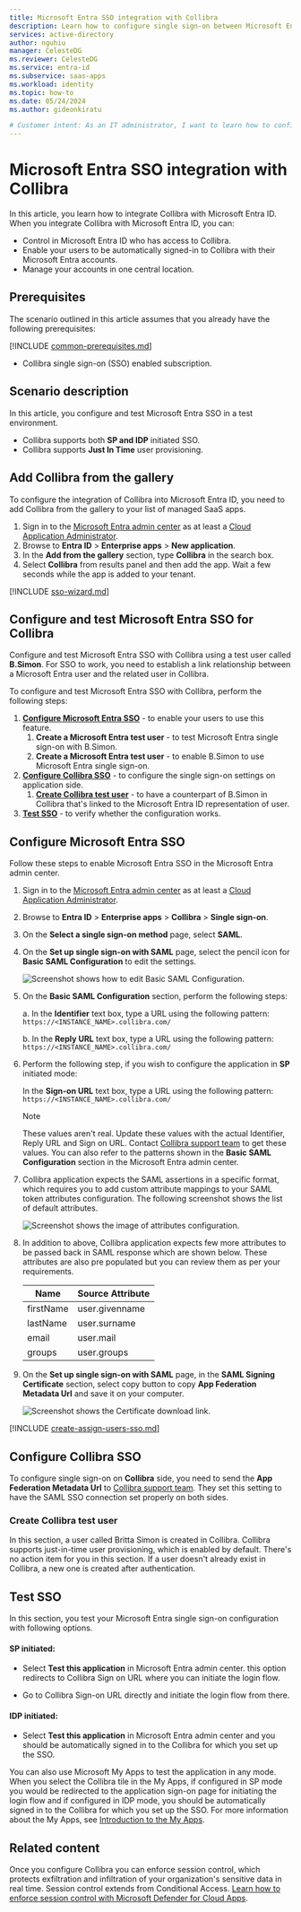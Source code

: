 ```yaml
---
title: Microsoft Entra SSO integration with Collibra
description: Learn how to configure single sign-on between Microsoft Entra ID and Collibra.
services: active-directory
author: nguhiu
manager: CelesteDG
ms.reviewer: CelesteDG
ms.service: entra-id
ms.subservice: saas-apps
ms.workload: identity
ms.topic: how-to
ms.date: 05/24/2024
ms.author: gideonkiratu

# Customer intent: As an IT administrator, I want to learn how to configure single sign-on between Microsoft Entra ID and Directory Services so that I can control who has access to Directory Services, enable automatic sign-in with Microsoft Entra accounts, and manage my accounts in one central location.
---
```


# Microsoft Entra SSO integration with Collibra

In this article,  you learn how to integrate Collibra with Microsoft Entra ID. When you integrate Collibra with Microsoft Entra ID, you can:

* Control in Microsoft Entra ID who has access to Collibra.
* Enable your users to be automatically signed-in to Collibra with their Microsoft Entra accounts.
* Manage your accounts in one central location.

## Prerequisites

The scenario outlined in this article assumes that you already have the following prerequisites:

[!INCLUDE [common-prerequisites.md](~/identity/saas-apps/includes/common-prerequisites.md)]
* Collibra single sign-on (SSO) enabled subscription.

## Scenario description

In this article,  you configure and test Microsoft Entra SSO in a test environment.

* Collibra supports both **SP and IDP** initiated SSO.
* Collibra supports **Just In Time** user provisioning.

## Add Collibra from the gallery

To configure the integration of Collibra into Microsoft Entra ID, you need to add Collibra from the gallery to your list of managed SaaS apps.

1. Sign in to the [Microsoft Entra admin center](https://entra.microsoft.com) as at least a [Cloud Application Administrator](~/identity/role-based-access-control/permissions-reference.md#cloud-application-administrator).
1. Browse to **Entra ID** > **Enterprise apps** > **New application**.
1. In the **Add from the gallery** section, type **Collibra** in the search box.
1. Select **Collibra** from results panel and then add the app. Wait a few seconds while the app is added to your tenant.

[!INCLUDE [sso-wizard.md](~/identity/saas-apps/includes/sso-wizard.md)]

## Configure and test Microsoft Entra SSO for Collibra

Configure and test Microsoft Entra SSO with Collibra using a test user called **B.Simon**. For SSO to work, you need to establish a link relationship between a Microsoft Entra user and the related user in Collibra.

To configure and test Microsoft Entra SSO with Collibra, perform the following steps:

1. **[Configure Microsoft Entra SSO](#configure-microsoft-entra-sso)** - to enable your users to use this feature.
    1. **Create a Microsoft Entra test user** - to test Microsoft Entra single sign-on with B.Simon.
    1. **Create a Microsoft Entra test user** - to enable B.Simon to use Microsoft Entra single sign-on.
1. **[Configure Collibra SSO](#configure-collibra-sso)** - to configure the single sign-on settings on application side.
    1. **[Create Collibra test user](#create-collibra-test-user)** - to have a counterpart of B.Simon in Collibra that's linked to the Microsoft Entra ID representation of user.
1. **[Test SSO](#test-sso)** - to verify whether the configuration works.

## Configure Microsoft Entra SSO

Follow these steps to enable Microsoft Entra SSO in the Microsoft Entra admin center.

1. Sign in to the [Microsoft Entra admin center](https://entra.microsoft.com) as at least a [Cloud Application Administrator](~/identity/role-based-access-control/permissions-reference.md#cloud-application-administrator).
1. Browse to **Entra ID** > **Enterprise apps** > **Collibra** > **Single sign-on**.
1. On the **Select a single sign-on method** page, select **SAML**.
1. On the **Set up single sign-on with SAML** page, select the pencil icon for **Basic SAML Configuration** to edit the settings.

   ![Screenshot shows how to edit Basic SAML Configuration.](common/edit-urls.png "Basic Configuration")

1. On the **Basic SAML Configuration** section, perform the following steps:

    a. In the **Identifier** text box, type a URL using the following pattern:
    `https://<INSTANCE_NAME>.collibra.com/`

    b. In the **Reply URL** text box, type a URL using the following pattern:
    `https://<INSTANCE_NAME>.collibra.com/`

1. Perform the following step, if you wish to configure the application in **SP** initiated mode:

    In the **Sign-on URL** text box, type a URL using the following pattern:
    `https://<INSTANCE_NAME>.collibra.com/`

	> [!NOTE]
	> These values aren't real. Update these values with the actual Identifier, Reply URL and Sign on URL. Contact [Collibra support team](mailto:support@collibra.com) to get these values. You can also refer to the patterns shown in the **Basic SAML Configuration** section in the Microsoft Entra admin center.

1. Collibra application expects the SAML assertions in a specific format, which requires you to add custom attribute mappings to your SAML token attributes configuration. The following screenshot shows the list of default attributes.

	![Screenshot shows the image of attributes configuration.](common/default-attributes.png "Image")

1. In addition to above, Collibra application expects few more attributes to be passed back in SAML response which are shown below. These attributes are also pre populated but you can review them as per your requirements.
	
	| Name | Source Attribute|
	| ---- | --------------- |
	| firstName | user.givenname |
	| lastName | user.surname |
	| email | user.mail |
	| groups | user.groups |

1. On the **Set up single sign-on with SAML** page, in the **SAML Signing Certificate** section, select copy button to copy **App Federation Metadata Url** and save it on your computer.

	![Screenshot shows the Certificate download link.](common/copy-metadataurl.png "Certificate")

[!INCLUDE [create-assign-users-sso.md](~/identity/saas-apps/includes/create-assign-users-sso.md)]

## Configure Collibra SSO

To configure single sign-on on **Collibra** side, you need to send the **App Federation Metadata Url** to [Collibra support team](mailto:support@collibra.com). They set this setting to have the SAML SSO connection set properly on both sides.

### Create Collibra test user

In this section, a user called Britta Simon is created in Collibra. Collibra supports just-in-time user provisioning, which is enabled by default. There's no action item for you in this section. If a user doesn't already exist in Collibra, a new one is created after authentication.

## Test SSO 

In this section, you test your Microsoft Entra single sign-on configuration with following options.
 
#### SP initiated:
 
* Select **Test this application** in Microsoft Entra admin center. this option redirects to Collibra Sign on URL where you can initiate the login flow.  
 
* Go to Collibra Sign-on URL directly and initiate the login flow from there.
 
#### IDP initiated:
 
* Select **Test this application** in Microsoft Entra admin center and you should be automatically signed in to the Collibra for which you set up the SSO.
 
You can also use Microsoft My Apps to test the application in any mode. When you select the Collibra tile in the My Apps, if configured in SP mode you would be redirected to the application sign-on page for initiating the login flow and if configured in IDP mode, you should be automatically signed in to the Collibra for which you set up the SSO. For more information about the My Apps, see [Introduction to the My Apps](https://support.microsoft.com/account-billing/sign-in-and-start-apps-from-the-my-apps-portal-2f3b1bae-0e5a-4a86-a33e-876fbd2a4510).

## Related content

Once you configure Collibra you can enforce session control, which protects exfiltration and infiltration of your organization's sensitive data in real time. Session control extends from Conditional Access. [Learn how to enforce session control with Microsoft Defender for Cloud Apps](/cloud-app-security/proxy-deployment-any-app).